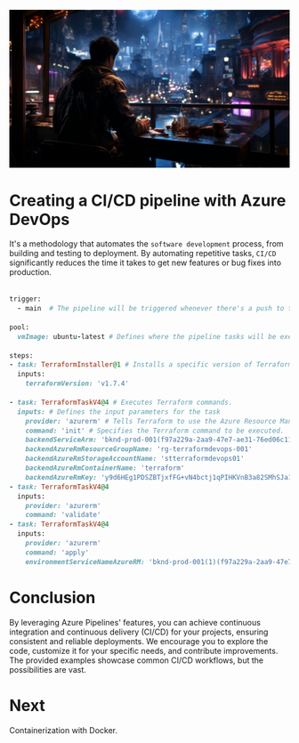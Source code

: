 ![banner](images/8.jpg)

# Creating a CI/CD pipeline with Azure DevOps

It's a methodology that automates the `software development` process, from building and testing to deployment. By automating repetitive tasks, `CI/CD` significantly reduces the time it takes to get new features or bug fixes into production.

```ruby

trigger:
  - main  # The pipeline will be triggered whenever there's a push to the main branch.

pool:
  vmImage: ubuntu-latest # Defines where the pipeline tasks will be executed.

steps:
- task: TerraformInstaller@1 # Installs a specific version of Terraform
  inputs:
    terraformVersion: 'v1.7.4'

- task: TerraformTaskV4@4 # Executes Terraform commands.
  inputs: # Defines the input parameters for the task
    provider: 'azurerm' # Tells Terraform to use the Azure Resource Manager provider.
    command: 'init' # Specifies the Terraform command to be executed. 
    backendServiceArm: 'bknd-prod-001(f97a229a-2aa9-47e7-ae31-76ed06c11e1d)'
    backendAzureRmResourceGroupName: 'rg-terraformdevops-001'
    backendAzureRmStorageAccountName: 'stterraformdevops01'
    backendAzureRmContainerName: 'terraform'
    backendAzureRmKey: 'y9d6HEg1PDSZBTjxfFG+vN4bctj1qPIHKVnB3a82SMhSJa1bJjvfsloJDw0J5pYzKfVbVVQwBYpC+AStA5P4pw=='
- task: TerraformTaskV4@4
  inputs:
    provider: 'azurerm'
    command: 'validate'
- task: TerraformTaskV4@4
  inputs:
    provider: 'azurerm'
    command: 'apply'
    environmentServiceNameAzureRM: 'bknd-prod-001(1)(f97a229a-2aa9-47e7-ae31-76ed06c11e1d)'

```

# Conclusion

By leveraging Azure Pipelines' features, you can achieve continuous integration and continuous delivery (CI/CD) for your projects, ensuring consistent and reliable deployments. We encourage you to explore the code, customize it for your specific needs, and contribute improvements.  The provided examples showcase common CI/CD workflows, but the possibilities are vast.

# Next
Containerization with Docker. 

